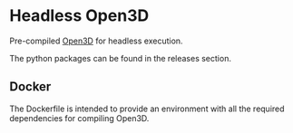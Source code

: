 # Headless Open3D
Pre-compiled [Open3D](https://github.com/isl-org/Open3D) for headless execution.

The python packages can be found in the releases section.

## Docker
The Dockerfile is intended to provide an environment with all the required dependencies for compiling Open3D.
